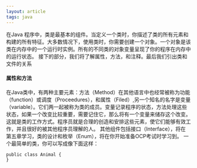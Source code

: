 ```yaml
---
layout: article
tags: java
---
```

在Java 程序中，类是最基本的组件。当定义一个类时，你描述了类的所有元素和构建的所有特征。大多数情况下，使用类时，你需要创建一个对象。一个对象是该类在内存中的一个运行时实例。所有的不同类的对象变量呈现了你的程序在内存中的运行状态。
接下的部分，我们将了解属性，方法，和注释。最后我们引出类和文件的关系

#### 属性和方法
在Java类中，有两种主要元素：方法（Method）在其他语言中也经常被称为功能（function）或调度（Proceedures），和属性（Filed）,另一个知名的名字是变量（variable）。它们两一起被称为类的成员。变量记录程序的状态，方法处理这些状态，如果一个改变比较重要，需要记住它，那么将有一个变量来储存这个改变。这就是类的工作方式。程序员就是合理的创造和安排这些元素，使它们能够有效工作，并且很好的被其他程序员理解的人。
其他组件包括接口（Interface），将在第五章学习，类的设计和枚举（Enum），将在你开始准备OCP考试时学习到。
一个最简单的类，你可以写成像下面这样：
```
public class Animal {
}
```
